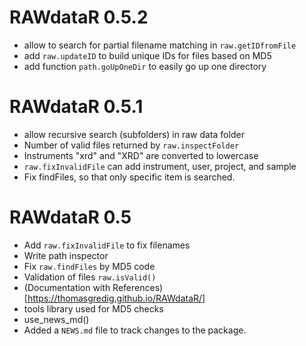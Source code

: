 # RAWdataR 0.5.2

* allow to search for partial filename matching in `raw.getIDfromFile`
* add `raw.updateID` to build unique IDs for files based on MD5
* add function `path.goUpOneDir` to easily go up one directory

# RAWdataR 0.5.1

* allow recursive search (subfolders) in raw data folder
* Number of valid files returned by `raw.inspectFolder`
* Instruments "xrd" and "XRD" are converted to lowercase
* `raw.fixInvalidFile` can add instrument, user, project, and sample
* Fix findFiles, so that only specific item is searched.


# RAWdataR 0.5

* Add `raw.fixInvalidFile` to fix filenames
* Write path inspector
* Fix `raw.findFiles` by MD5 code
* Validation of files `raw.isValid()`
* (Documentation with References)[https://thomasgredig.github.io/RAWdataR/]
* tools library used for MD5 checks
* use_news_md()
* Added a `NEWS.md` file to track changes to the package.
